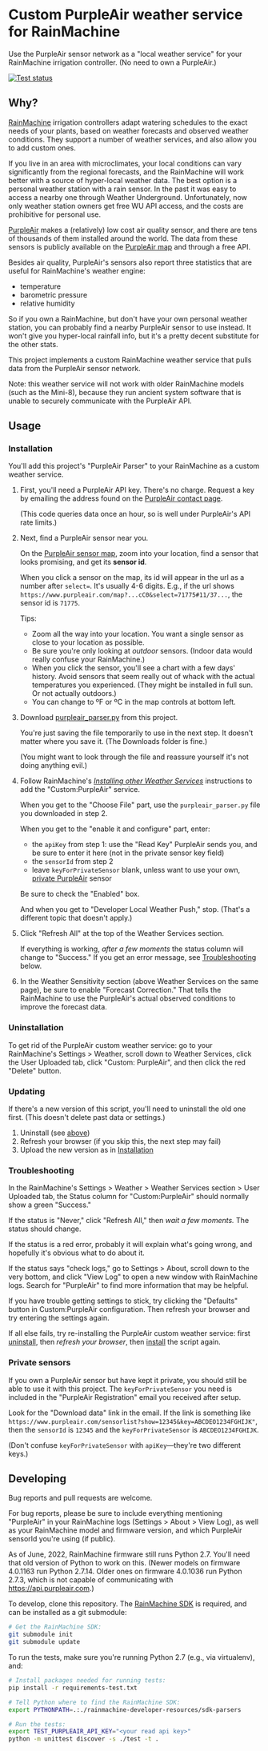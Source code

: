 # Custom PurpleAir weather service for RainMachine

Use the PurpleAir sensor network as a "local weather service"
for your RainMachine irrigation controller. (No need to own a PurpleAir.)

[![Test status](https://github.com/medmunds/rainmachine-weather-purpleair/actions/workflows/test.yml/badge.svg?branch=main)](https://github.com/medmunds/rainmachine-weather-purpleair/actions/workflows/test.yml)


## Why?

[RainMachine] irrigation controllers adapt watering schedules to the exact needs
of your plants, based on weather forecasts and observed weather conditions.
They support a number of weather services, and also allow you to add custom ones.

If you live in an area with microclimates, your local conditions can vary significantly
from the regional forecasts, and the RainMachine will work better with a source
of hyper-local weather data. The best option is a personal weather station with a rain
sensor. In the past it was easy to access a nearby one through Weather Underground.
Unfortunately, now only weather station owners get free WU API access, and the costs
are prohibitive for personal use.

[PurpleAir] makes a (relatively) low cost air quality sensor, and there are tens of
thousands of them installed around the world. The data from these sensors is publicly
available on the [PurpleAir map][purpleair-map] and through a free API.

Besides air quality, PurpleAir's sensors also report three statistics that are
useful for RainMachine's weather engine:
- temperature
- barometric pressure
- relative humidity

So if you own a RainMachine, but don't have your own personal weather station,
you can probably find a nearby PurpleAir sensor to use instead. It won't give you 
hyper-local rainfall info, but it's a pretty decent substitute for the other stats.

This project implements a custom RainMachine weather service that pulls data
from the PurpleAir sensor network.

Note: this weather service will not work with older RainMachine models (such as 
the Mini-8), because they run ancient system software that is unable to securely 
communicate with the PurpleAir API.


## Usage

### Installation

You'll add this project's "PurpleAir Parser" to your RainMachine
as a custom weather service.

1. First, you'll need a PurpleAir API key. There's no charge.
   Request a key by emailing the address found on the 
   [PurpleAir contact page][purpleair-contact].

   (This code queries data once an hour, so is well under
   PurpleAir's API rate limits.)

2. Next, find a PurpleAir sensor near you.
   
   On the [PurpleAir sensor map][purpleair-map], zoom into your location,
   find a sensor that looks promising, and get its **sensor id**.
   
   When you click a sensor on the map, its id will appear in the url as a number 
   after `select=`. It's usually 4-6 digits. E.g., if the url shows 
   `https://www.purpleair.com/map?...cC0&select=71775#11/37...`, 
   the sensor id is `71775`.
   
   Tips:
   
    * Zoom all the way into your location. You want a single sensor
      as close to your location as possible.
    * Be sure you're only looking at *outdoor* sensors.
      (Indoor data would really confuse your RainMachine.)
    * When you click the sensor, you'll see a chart with a few days' history.
      Avoid sensors that seem really out of whack with the actual temperatures
      you experienced. (They might be installed in full sun. Or not actually outdoors.)
    * You can change to ºF or ºC in the map controls at bottom left.

3. Download [purpleair_parser.py][purpleair_parser_raw] from this project.
   
   You're just saving the file temporarily to use in the next step. It doesn't matter
   where you save it. (The Downloads folder is fine.)
   
   (You might want to look through the file and reassure yourself it's not doing
   anything evil.)

4. Follow RainMachine's [*Installing other Weather Services*][rainmachine-custom-weather]
   instructions to add the "Custom:PurpleAir" service.
   
   When you get to the "Choose File" part, use the `purpleair_parser.py` file you
   downloaded in step 2.
   
   When you get to the "enable it and configure" part, enter:
   * the `apiKey` from step 1: use the "Read Key" PurpleAir sends you,
     and be sure to enter it here (not in the private sensor key field)
   * the `sensorId` from step 2
   * leave `keyForPrivateSensor` blank, unless want to use your own,
     [private PurpleAir](#private-sensors) sensor
   
   Be sure to check the "Enabled" box.
   
   And when you get to "Developer Local Weather Push," stop. (That's a different topic 
   that doesn't apply.)

5. Click "Refresh All" at the top of the Weather Services section.

   If everything is working, *after a few moments* the status column will change to 
   "Success." If you get an error message, see [Troubleshooting](#troubleshooting) below.
 
6. In the Weather Sensitivity section (above Weather Services on the same page),
   be sure to enable "Forecast Correction." That tells the RainMachine to use the
   PurpleAir's actual observed conditions to improve the forecast data.


### Uninstallation

To get rid of the PurpleAir custom weather service: go to your RainMachine's
Settings > Weather, scroll down to Weather Services, click the User Uploaded tab, 
click "Custom: PurpleAir", and then click the red "Delete" button.


### Updating

If there's a new version of this script, you'll need to uninstall the old one first.
(This doesn't delete past data or settings.)

1. Uninstall (see [above](#uninstallation))
2. Refresh your browser (if you skip this, the next step may fail)
3. Upload the new version as in [Installation](#installation)


### Troubleshooting

In the RainMachine's Settings > Weather > Weather Services section > User Uploaded tab,
the Status column for "Custom:PurpleAir" should normally show a green "Success."

If the status is "Never," click "Refresh All," then *wait a few moments.*
The status should change.

If the status is a red error, probably it will explain what's going wrong,
and hopefully it's obvious what to do about it.

If the status says "check logs," go to Settings > About, scroll down to the very
bottom, and click "View Log" to open a new window with RainMachine logs.
Search for "PurpleAir" to find more information that may be helpful.

If you have trouble getting settings to stick, try clicking the "Defaults" button 
in Custom:PurpleAir configuration. Then refresh your browser and try entering
the settings again.

If all else fails, try re-installing the PurpleAir custom weather service: 
first [uninstall](#uninstallation), then *refresh your browser*, 
then [install](#installation) the script again.


### Private sensors

If you own a PurpleAir sensor but have kept it private, you should still be able to use
it with this project. The `keyForPrivateSensor` you need is included in the 
"PurpleAir Registration" email you received after setup. 

Look for the "Download data" link in the email. If the link is something like
`https://www.purpleair.com/sensorlist?show=12345&key=ABCDEO1234FGHIJK"`,
then the `sensorId` is `12345` and the `keyForPrivateSensor` is `ABCDEO1234FGHIJK`.

(Don't confuse `keyForPrivateSensor` with `apiKey`—they're two different keys.)

## Developing

Bug reports and pull requests are welcome.

For bug reports, please be sure to include everything mentioning "PurpleAir" in
your RainMachine logs (Settings > About > View Log), as well as your RainMachine
model and firmware version, and which PurpleAir sensorId you're using (if public).

As of June, 2022, RainMachine firmware still runs Python 2.7.
You'll need that old version of Python to work on this.
(Newer models on firmware 4.0.1163 run Python 2.7.14. 
Older ones on firmware 4.0.1036 run Python 2.7.3,
which is not capable of communicating with https://api.purpleair.com.)

To develop, clone this repository. 
The [RainMachine SDK][rainmachine-sdk] is required,
and can be installed as a git submodule:

```sh
# Get the RainMachine SDK: 
git submodule init
git submodule update
```

To run the tests, make sure you're running Python 2.7 (e.g., via virtualenv), and:

```sh
# Install packages needed for running tests:
pip install -r requirements-test.txt

# Tell Python where to find the RainMachine SDK:
export PYTHONPATH=.:./rainmachine-developer-resources/sdk-parsers

# Run the tests:
export TEST_PURPLEAIR_API_KEY="<your read api key>"
python -m unittest discover -s ./test -t .
```


[purpleair_parser_raw]: https://raw.githubusercontent.com/medmunds/rainmachine-weather-purpleair/main/purpleair_parser.py 
[PurpleAir]: https://www2.purpleair.com/
[purpleair-contact]: https://www2.purpleair.com/pages/contact-us
[purpleair-map]: https://www.purpleair.com/map?opt=1/m/i/mTEMP_C/a10/cC0#1.06/-8/-2.1
[RainMachine]: https://rainmachine.com/
[rainmachine-custom-weather]: https://support.rainmachine.com/hc/en-us/articles/360011755813-RainMachine-Weather-Engine#h_cbe8605c-72aa-45cf-8e7f-9e67411e4179
[rainmachine-dev]: https://support.rainmachine.com/hc/en-us/articles/228652608-Developing-with-RainMachine-SDK
[rainmachine-dev-weather]: https://support.rainmachine.com/hc/en-us/articles/228620727-How-to-integrate-RainMachine-with-different-weather-forecast-services
[rainmachine-sdk]: https://github.com/sprinkler/rainmachine-developer-resources
